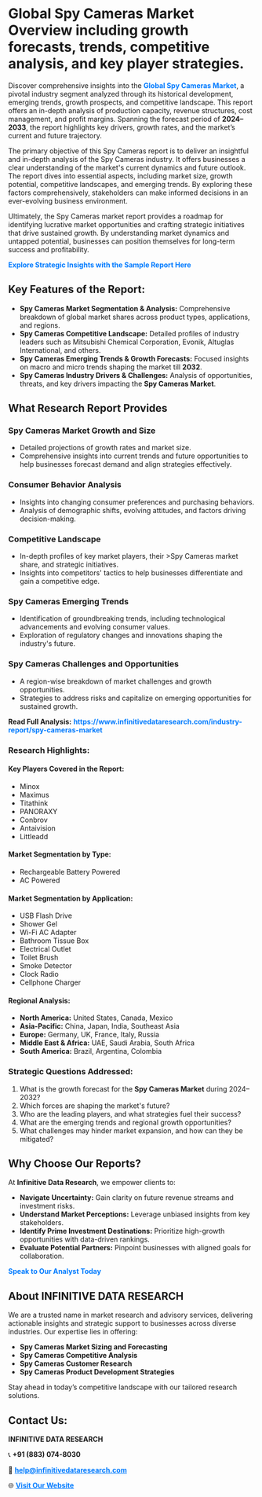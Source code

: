 <h1>Global Spy Cameras Market Overview including growth forecasts, trends, competitive analysis, and key player strategies.</h1>
<p>
Discover comprehensive insights into the 
<a href="https://www.infinitivedataresearch.com/industry-report/spy-cameras-market" rel="dofollow" style="color: #007BFF; text-decoration: none;"><strong>Global Spy Cameras Market</strong></a>, a pivotal industry segment analyzed through its historical development, emerging trends, growth prospects, and competitive landscape. This report offers an in-depth analysis of production capacity, revenue structures, cost management, and profit margins. Spanning the forecast period of <strong>2024–2033</strong>, the report highlights key drivers, growth rates, and the market’s current and future trajectory.
</p>
<p>
The primary objective of this Spy Cameras report is to deliver an insightful and in-depth analysis of the Spy Cameras industry. It offers businesses a clear understanding of the market's current dynamics and future outlook. The report dives into essential aspects, including market size, growth potential, competitive landscapes, and emerging trends. By exploring these factors comprehensively, stakeholders can make informed decisions in an ever-evolving business environment.
</p>
<p>
Ultimately, the Spy Cameras market report provides a roadmap for identifying lucrative market opportunities and crafting strategic initiatives that drive sustained growth. By understanding market dynamics and untapped potential, businesses can position themselves for long-term success and profitability.
</p>
<p>
<a href="https://www.infinitivedataresearch.com/request-sample/reportId=106368" style="color: #007BFF; text-decoration: none;"><strong>Explore Strategic Insights with the Sample Report Here</strong></a>
</p>

<h2>Key Features of the Report:</h2>
<ul>
<li><strong>Spy Cameras Market Segmentation & Analysis:</strong> Comprehensive breakdown of global market shares across product types, applications, and regions.</li>
<li><strong>Spy Cameras Competitive Landscape:</strong> Detailed profiles of industry leaders such as Mitsubishi Chemical Corporation, Evonik, Altuglas International, and others.</li>
<li><strong>Spy Cameras Emerging Trends & Growth Forecasts:</strong> Focused insights on macro and micro trends shaping the market till <strong>2032</strong>.</li>
<li><strong>Spy Cameras Industry Drivers & Challenges:</strong> Analysis of opportunities, threats, and key drivers impacting the <strong>Spy Cameras Market</strong>.</li>
</ul>

<h2>What Research Report Provides</h2>
<h3>Spy Cameras Market Growth and Size</h3>
<ul>
<li>Detailed projections of growth rates and market size.</li>
<li>Comprehensive insights into current trends and future opportunities to help businesses forecast demand and align strategies effectively.</li>
</ul>

<h3>Consumer Behavior Analysis</h3>
<ul>
<li>Insights into changing consumer preferences and purchasing behaviors.</li>
<li>Analysis of demographic shifts, evolving attitudes, and factors driving decision-making.</li>
</ul>

<h3>Competitive Landscape</h3>
<ul>
<li>In-depth profiles of key market players, their >Spy Cameras market share, and strategic initiatives.</li>
<li>Insights into competitors' tactics to help businesses differentiate and gain a competitive edge.</li>
</ul>

<h3>Spy Cameras Emerging Trends</h3>
<ul>
<li>Identification of groundbreaking trends, including technological advancements and evolving consumer values.</li>
<li>Exploration of regulatory changes and innovations shaping the industry's future.</li>
</ul>

<h3>Spy Cameras Challenges and Opportunities</h3>
<ul>
<li>A region-wise breakdown of market challenges and growth opportunities.</li>
<li>Strategies to address risks and capitalize on emerging opportunities for sustained growth.</li>
</ul>
<p><strong>Read Full Analysis:</strong> <a href="https://www.infinitivedataresearch.com/industry-report/spy-cameras-market" rel="dofollow" style="color: #007BFF; text-decoration: none;"><strong>https://www.infinitivedataresearch.com/industry-report/spy-cameras-market</strong></a></p>
<h3>Research Highlights:</h3>
<h4>Key Players Covered in the Report:</h4>
<ul><li>Minox</li><li>Maximus</li><li>Titathink</li><li>PANORAXY</li><li>Conbrov</li><li>Antaivision</li><li>Littleadd</li></ul>
<h4>Market Segmentation by Type:</h4>
<ul><li>Rechargeable Battery Powered</li><li>AC Powered</li></ul>
<h4>Market Segmentation by Application:</h4>
<ul><li>USB Flash Drive</li><li>Shower Gel</li><li>Wi-Fi AC Adapter</li><li>Bathroom Tissue Box</li><li>Electrical Outlet</li><li>Toilet Brush</li><li>Smoke Detector</li><li>Clock Radio</li><li>Cellphone Charger</li></ul>

<h4>Regional Analysis:</h4>
<ul>
<li><strong>North America:</strong> United States, Canada, Mexico</li>
<li><strong>Asia-Pacific:</strong> China, Japan, India, Southeast Asia</li>
<li><strong>Europe:</strong> Germany, UK, France, Italy, Russia</li>
<li><strong>Middle East & Africa:</strong> UAE, Saudi Arabia, South Africa</li>
<li><strong>South America:</strong> Brazil, Argentina, Colombia</li>
</ul>

<h3>Strategic Questions Addressed:</h3>
<ol>
<li>What is the growth forecast for the <strong>Spy Cameras Market</strong> during 2024–2032?</li>
<li>Which forces are shaping the market's future?</li>
<li>Who are the leading players, and what strategies fuel their success?</li>
<li>What are the emerging trends and regional growth opportunities?</li>
<li>What challenges may hinder market expansion, and how can they be mitigated?</li>
</ol>

<h2>Why Choose Our Reports?</h2>
<p>At <strong>Infinitive Data Research</strong>, we empower clients to:</p>
<ul>
<li><strong>Navigate Uncertainty:</strong> Gain clarity on future revenue streams and investment risks.</li>
<li><strong>Understand Market Perceptions:</strong> Leverage unbiased insights from key stakeholders.</li>
<li><strong>Identify Prime Investment Destinations:</strong> Prioritize high-growth opportunities with data-driven rankings.</li>
<li><strong>Evaluate Potential Partners:</strong> Pinpoint businesses with aligned goals for collaboration.</li>
</ul>
<p><a href="https://www.infinitivedataresearch.com/industry-report/spy-cameras-market" rel="dofollow" style="color: #007BFF; text-decoration: none;"><strong>Speak to Our Analyst Today</strong></a></p>

<h2>About INFINITIVE DATA RESEARCH</h2>
<p>We are a trusted name in market research and advisory services, delivering actionable insights and strategic support to businesses across diverse industries. Our expertise lies in offering:</p>
<ul>
<li><strong>Spy Cameras Market Sizing and Forecasting</strong></li>
<li><strong>Spy Cameras Competitive Analysis</strong></li>
<li><strong>Spy Cameras Customer Research</strong></li>
<li><strong>Spy Cameras Product Development Strategies</strong></li>
</ul>
<p>Stay ahead in today’s competitive landscape with our tailored research solutions.</p>

<h2>Contact Us:</h2>
<p><strong>INFINITIVE DATA RESEARCH</strong></p>
<p>📞 <strong>+91 (883) 074-8030</strong></p>
<p>📧 <strong><a href="mailto:help@infinitivedataresearch.com" style="color: #007BFF;">help@infinitivedataresearch.com</a></strong></p>
<p>🌐 <strong><a href="https://www.infinitivedataresearch.com" rel="dofollow" style="color: #007BFF;">Visit Our Website</a></strong></p>